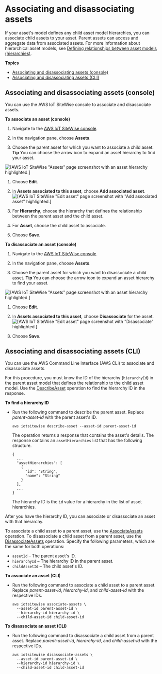 # Associating and disassociating assets<a name="add-associated-assets"></a>

If your asset's model defines any child asset model hierarchies, you can associate child assets to your asset\. Parent assets can access and aggregate data from associated assets\. For more information about hierarchical asset models, see [Defining relationships between asset models \(hierarchies\)](asset-hierarchies.md)\.

**Topics**
+ [Associating and disassociating assets \(console\)](#associate-asset-console)
+ [Associating and disassociating assets \(CLI\)](#associate-asset-cli)

## Associating and disassociating assets \(console\)<a name="associate-asset-console"></a>

You can use the AWS IoT SiteWise console to associate and disassociate assets\.

**To associate an asset \(console\)**

1. <a name="sitewise-open-console"></a>Navigate to the [AWS IoT SiteWise console](https://console.aws.amazon.com/iotsitewise/)\.

1. <a name="sitewise-choose-assets"></a>In the navigation pane, choose **Assets**\.

1. Choose the parent asset for which you want to associate a child asset\.
**Tip**  <a name="sitewise-expand-asset-hierarchy"></a>
You can choose the arrow icon to expand an asset hierarchy to find your asset\.  

![\[AWS IoT SiteWise "Assets" page screenshot with an asset hierarchy highlighted.\]](http://docs.aws.amazon.com/iot-sitewise/latest/userguide/images/sitewise-expand-asset-hierarchy-console.png)

1. Choose **Edit**\.

1. In **Assets associated to this asset**, choose **Add associated asset**\.  
![\[AWS IoT SiteWise "Edit asset" page screenshot with "Add associated asset" highlighted.\]](http://docs.aws.amazon.com/iot-sitewise/latest/userguide/images/sitewise-associate-asset-console.png)

1. For **Hierarchy**, choose the hierarchy that defines the relationship between the parent asset and the child asset\.

1. For **Asset**, choose the child asset to associate\.

1. Choose **Save**\.

**To disassociate an asset \(console\)**

1. <a name="sitewise-open-console"></a>Navigate to the [AWS IoT SiteWise console](https://console.aws.amazon.com/iotsitewise/)\.

1. <a name="sitewise-choose-assets"></a>In the navigation pane, choose **Assets**\.

1. Choose the parent asset for which you want to disassociate a child asset\.
**Tip**  <a name="sitewise-expand-asset-hierarchy"></a>
You can choose the arrow icon to expand an asset hierarchy to find your asset\.  

![\[AWS IoT SiteWise "Assets" page screenshot with an asset hierarchy highlighted.\]](http://docs.aws.amazon.com/iot-sitewise/latest/userguide/images/sitewise-expand-asset-hierarchy-console.png)

1. Choose **Edit**\.

1. In **Assets associated to this asset**, choose **Disassociate** for the asset\.  
![\[AWS IoT SiteWise "Edit asset" page screenshot with "Disassociate" highlighted.\]](http://docs.aws.amazon.com/iot-sitewise/latest/userguide/images/sitewise-disassociate-asset-console.png)

1. Choose **Save**\.

## Associating and disassociating assets \(CLI\)<a name="associate-asset-cli"></a>

You can use the AWS Command Line Interface \(AWS CLI\) to associate and disassociate assets\.

For this procedure, you must know the ID of the hierarchy \(`hierarchyId`\) in the parent asset model that defines the relationship to the child asset model\. Use the [DescribeAsset](https://docs.aws.amazon.com/iot-sitewise/latest/APIReference/API_DescribeAsset.html) operation to find the hierarchy ID in the response\.

**To find a hierarchy ID**
+ Run the following command to describe the parent asset\. Replace *parent\-asset\-id* with the parent asset's ID\.

  ```
  aws iotsitewise describe-asset --asset-id parent-asset-id
  ```

  The operation returns a response that contains the asset's details\. The response contains an `assetHierarchies` list that has the following structure\.

  ```
  {
    ... 
    "assetHierarchies": [
      {
        "id": "String",
        "name": "String"
      }
    ],
    ...
  }
  ```

  The hierarchy ID is the `id` value for a hierarchy in the list of asset hierarchies\.

After you have the hierarchy ID, you can associate or disassociate an asset with that hierarchy\.

To associate a child asset to a parent asset, use the [AssociateAssets](https://docs.aws.amazon.com/iot-sitewise/latest/APIReference/API_AssociateAssets.html) operation\. To disassociate a child asset from a parent asset, use the [DisassociateAssets](https://docs.aws.amazon.com/iot-sitewise/latest/APIReference/API_DisassociateAssets.html) operation\. Specify the following parameters, which are the same for both operations:
+ `assetId` – The parent asset's ID\.
+ `hierarchyId` – The hierarchy ID in the parent asset\.
+ `childAssetId` – The child asset's ID\.

**To associate an asset \(CLI\)**
+ Run the following command to associate a child asset to a parent asset\. Replace *parent\-asset\-id*, *hierarchy\-id*, and *child\-asset\-id* with the respective IDs\.

  ```
  aws iotsitewise associate-assets \
    --asset-id parent-asset-id \
    --hierarchy-id hierarchy-id \
    --child-asset-id child-asset-id
  ```

**To disassociate an asset \(CLI\)**
+ Run the following command to disassociate a child asset from a parent asset\. Replace *parent\-asset\-id*, *hierarchy\-id*, and *child\-asset\-id* with the respective IDs\.

  ```
  aws iotsitewise disassociate-assets \
    --asset-id parent-asset-id \
    --hierarchy-id hierarchy-id \
    --child-asset-id child-asset-id
  ```